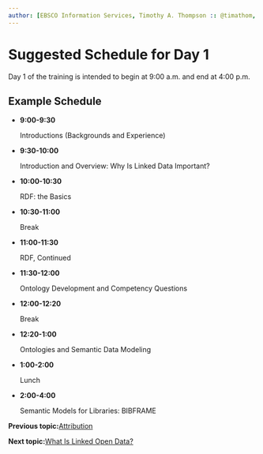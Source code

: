 ```yaml
---
author: [EBSCO Information Services, Timothy A. Thompson :: @timathom, @timathom@indieweb.social]
---
```


# Suggested Schedule for Day 1

Day 1 of the training is intended to begin at 9:00 a.m. and end at 4:00 p.m.

## Example Schedule

-   **9:00-9:30**

    Introductions \(Backgrounds and Experience\)

-   **9:30-10:00**

    Introduction and Overview: Why Is Linked Data Important?

-   **10:00-10:30**

    RDF: the Basics

-   **10:30-11:00**

    Break

-   **11:00-11:30**

    RDF, Continued

-   **11:30-12:00**

    Ontology Development and Competency Questions

-   **12:00-12:20**

    Break

-   **12:20-1:00**

    Ontologies and Semantic Data Modeling

-   **1:00-2:00**

    Lunch

-   **2:00-4:00**

    Semantic Models for Libraries: BIBFRAME


**Previous topic:**[Attribution](../attribution.md)

**Next topic:**[What Is Linked Open Data?](../day_1/lesson_0/what_is_linked_open_data.md)

